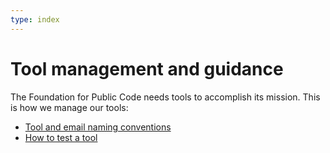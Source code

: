 ```yaml
---
type: index
---
```


# Tool management and guidance

The Foundation for Public Code needs tools to accomplish its mission. This is how we manage our tools:

* [Tool and email naming conventions](tool-and-email-naming-conventions.md)
* [How to test a tool](tool-testing.md)

